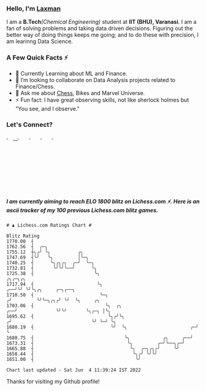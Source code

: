   ### Hello, I'm [Laxman](https://laxman-lakhan.github.io)

I am a **B.Tech**_(Chemical Engineering)_ student at **IIT (BHU), Varanasi**. I am a fan of solving problems and taking data driven decisions. Figuring out the better way of doing things keeps me going; and to do these with precision, I am learinng Data Science.

### A Few Quick Facts ⚡️

- 🧐 Currently Learning about ML and Finance.
- 👯 I’m looking to collaborate on Data Analysis projects related to Finance/Chess.
- 💬 Ask me about [Chess](https://lichess.org/@/YourKingIsInDanger), Bikes and Marvel Universe.
- ⚡️ Fun fact: I have great observing skills, not like sherlock holmes but "You see, and I observe."

### Let's Connect?

<a href="mailto:laxmansingh.lakhan@gmail.com"> <img src="https://img.icons8.com/fluent/48/000000/gmail.png" width="3.5%"/> &nbsp;
[<img src="https://img.icons8.com/color/48/000000/linkedin.png" width="3.5%"/>](https://www.linkedin.com/in/laxman-lakhan/)  &nbsp;
[<img src="https://img.icons8.com/fluent/48/000000/facebook-new.png" width="3.5%"/>](https://www.facebook.com/s.laxmanlakhan/)  &nbsp;
[<img src="https://img.icons8.com/fluent/48/000000/instagram-new.png" width="3.5%"/>](https://www.instagram.com/laxman.lakhan/)  &nbsp;
[<img src="https://img.icons8.com/color/48/000000/twitter.png" width="3.5%"/>](https://twitter.com/laxman__lakhan)  &nbsp;

  
  ##### I am currently aiming to reach ELO 1800 blitz on Lichess.com ⚡. Here is an ascii tracker of my 100 previous Lichess.com blitz games.

  ```
  # ♟︎ Lichess.com Ratings Chart #
  
  Blitz Rating
 1770.00  ┤
 1762.56  ┤  ╭─╮
 1755.12  ┼╮╭╯ ╰╮          ╭╮
 1747.69  ┤╰╯   ╰╮         │╰─╮
 1740.25  ┤      ╰╮╭╮╭╮  ╭─╯  ╰─╮
 1732.81  ┤       ╰╯╰╯╰──╯      ╰╮
 1725.38  ┤                      ╰╮                                           ╭╮╭─╮╭╮
 1717.94  ┤                       ╰╮                                       ╭──╯╰╯ ╰╯╰╮╭╮     ╭─╮╭──╮
 1710.50  ┤                        ╰─╮                                    ╭╯         ╰╯╰─╮╭╮╭╯ ╰╯  ╰╮     ╭╮
 1703.06  ┤                          ╰╮  ╭╮                            ╭──╯              ╰╯╰╯       ╰╮╭─╮ │╰╮
 1695.62  ┤                           ╰╮╭╯╰╮                          ╭╯                             ╰╯ ╰─╯ ╰╮
 1688.19  ┤                            ╰╯  ╰╮                       ╭─╯                                      ╰
 1680.75  ┤                                 ╰╮            ╭╮     ╭──╯
 1673.31  ┤                                  ╰╮         ╭─╯╰──╮╭─╯
 1665.88  ┤                                   ╰╮  ╭─╮╭╮╭╯     ╰╯
 1658.44  ┤                                    ╰╮╭╯ ╰╯╰╯
 1651.00  ┤                                     ╰╯

Chart last updated - Sat Jun  4 11:39:24 IST 2022  
  ```
  
  
Thanks for visiting my Github profile!
